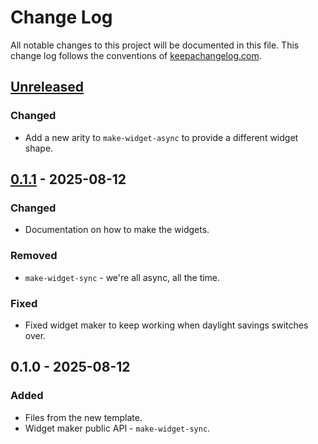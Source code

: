 # Change Log
All notable changes to this project will be documented in this file. This change log follows the conventions of [keepachangelog.com](http://keepachangelog.com/).

## [Unreleased]
### Changed
- Add a new arity to `make-widget-async` to provide a different widget shape.

## [0.1.1] - 2025-08-12
### Changed
- Documentation on how to make the widgets.

### Removed
- `make-widget-sync` - we're all async, all the time.

### Fixed
- Fixed widget maker to keep working when daylight savings switches over.

## 0.1.0 - 2025-08-12
### Added
- Files from the new template.
- Widget maker public API - `make-widget-sync`.

[Unreleased]: https://sourcehost.site/your-name/tic-tac-toe/compare/0.1.1...HEAD
[0.1.1]: https://sourcehost.site/your-name/tic-tac-toe/compare/0.1.0...0.1.1
